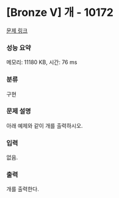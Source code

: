 # [Bronze V] 개 - 10172 

[문제 링크](https://www.acmicpc.net/problem/10172) 

### 성능 요약

메모리: 11180 KB, 시간: 76 ms

### 분류

구현

### 문제 설명

<p>아래 예제와 같이 개를 출력하시오.</p>

### 입력 

 <p>없음.</p>

### 출력 

 <p>개를 출력한다.</p>

